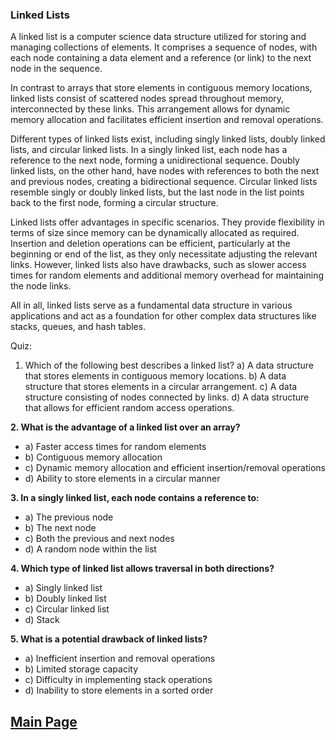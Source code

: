 ### Linked Lists

A linked list is a computer science data structure utilized for storing and managing collections of elements. It comprises a sequence of nodes, with each node containing a data element and a reference (or link) to the next node in the sequence.

In contrast to arrays that store elements in contiguous memory locations, linked lists consist of scattered nodes spread throughout memory, interconnected by these links. This arrangement allows for dynamic memory allocation and facilitates efficient insertion and removal operations.

Different types of linked lists exist, including singly linked lists, doubly linked lists, and circular linked lists. In a singly linked list, each node has a reference to the next node, forming a unidirectional sequence. Doubly linked lists, on the other hand, have nodes with references to both the next and previous nodes, creating a bidirectional sequence. Circular linked lists resemble singly or doubly linked lists, but the last node in the list points back to the first node, forming a circular structure.

Linked lists offer advantages in specific scenarios. They provide flexibility in terms of size since memory can be dynamically allocated as required. Insertion and deletion operations can be efficient, particularly at the beginning or end of the list, as they only necessitate adjusting the relevant links. However, linked lists also have drawbacks, such as slower access times for random elements and additional memory overhead for maintaining the node links.

All in all, linked lists serve as a fundamental data structure in various applications and act as a foundation for other complex data structures like stacks, queues, and hash tables.

Quiz:

1. Which of the following best describes a linked list?
   a) A data structure that stores elements in contiguous memory locations.
   b) A data structure that stores elements in a circular arrangement.
   c) A data structure consisting of nodes connected by links.
   d) A data structure that allows for efficient random access operations.

**2. What is the advantage of a linked list over an array?**

- a) Faster access times for random elements
- b) Contiguous memory allocation
- c) Dynamic memory allocation and efficient insertion/removal operations
- d) Ability to store elements in a circular manner

**3. In a singly linked list, each node contains a reference to:**

- a) The previous node
- b) The next node
- c) Both the previous and next nodes
- d) A random node within the list

**4. Which type of linked list allows traversal in both directions?**

- a) Singly linked list
- b) Doubly linked list
- c) Circular linked list
- d) Stack

**5. What is a potential drawback of linked lists?**

- a) Inefficient insertion and removal operations
- b) Limited storage capacity
- c) Difficulty in implementing stack operations
- d) Inability to store elements in a sorted order

## [Main Page](../README.md)
